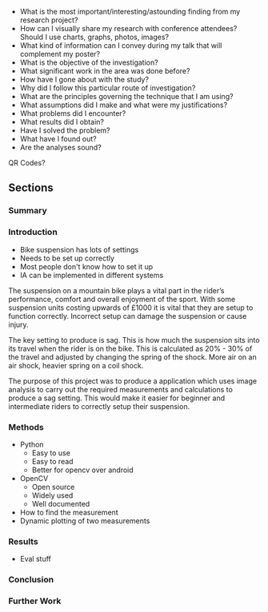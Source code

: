  - What is the most important/interesting/astounding finding from my research project?
 - How can I visually share my research with conference attendees? Should I use charts, graphs, photos, images?
 - What kind of information can I convey during my talk that will complement my poster?
 - What is the objective of the investigation?
 - What significant work in the area was done before?
 - How have I gone about with the study?
 - Why did I follow this particular route of investigation?
 - What are the principles governing the technique that I am using?
 - What assumptions did I make and what were my justifications?
 - What problems did I encounter?
 - What results did I obtain?
 - Have I solved the problem?
 - What have I found out?
 - Are the analyses sound?


QR Codes?

## Sections
### Summary

### Introduction
 - Bike suspension has lots of settings
 - Needs to be set up correctly
 - Most people don't know how to set it up
 - IA can be implemented in different systems

The suspension on a mountain bike plays a vital part in the rider’s performance, comfort and overall enjoyment of the sport. With some suspension units costing upwards of £1000 it is vital that they are setup to function correctly. Incorrect setup can damage the suspension or cause injury.

The key setting to produce is sag. This is how much the suspension sits into its travel when the rider is on the bike. This is calculated as 20% - 30% of the travel and adjusted by changing the spring of the shock. More air on an air shock, heavier spring on a coil shock.

The purpose of this project was to produce a application which uses image analysis to carry out the required measurements and calculations to produce a sag setting. This would make it easier for beginner and intermediate riders to correctly setup their suspension.

### Methods
 - Python
     - Easy to use
     - Easy to read
     - Better for opencv over android
 - OpenCV
     - Open source
     - Widely used
     - Well documented
 - How to find the measurement
 - Dynamic plotting of two measurements

### Results
 - Eval stuff

### Conclusion

### Further Work
